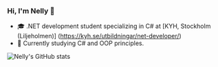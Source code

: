 ### Hi, I'm Nelly 👋
- 🎓 .NET development student specializing in C# at [KYH, Stockholm (Liljeholmen)] (https://kyh.se/utbildningar/net-developer/)<br/>
- 🌱 Currently studying C# and OOP principles.
<!--



-->
![Nelly's GitHub stats](https://github-readme-stats.vercel.app/api?username=nellysosobrado&show_icons=true&theme=transparent)
